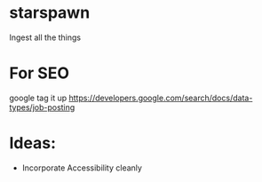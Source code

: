 # starspawn
Ingest all the things

# For SEO
google tag it up
https://developers.google.com/search/docs/data-types/job-posting

# Ideas:

* Incorporate Accessibility cleanly
